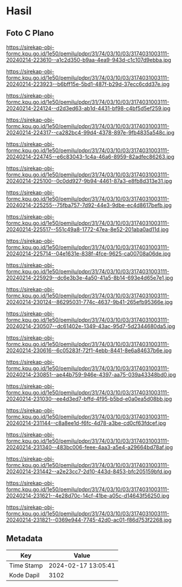 # Hasil

## Foto C Plano

https://sirekap-obj-formc.kpu.go.id/1e50/pemilu/pdpr/31/74/03/10/03/3174031003111-20240214-223610--a1c2d350-b9aa-4ea9-943d-c1c107d9ebba.jpg

https://sirekap-obj-formc.kpu.go.id/1e50/pemilu/pdpr/31/74/03/10/03/3174031003111-20240214-223923--b6bff15e-5bd1-487f-b29d-37ecc6cdd37e.jpg

https://sirekap-obj-formc.kpu.go.id/1e50/pemilu/pdpr/31/74/03/10/03/3174031003111-20240214-224124--d2d3ed63-ab1d-4431-bf98-c4bf5d5ef259.jpg

https://sirekap-obj-formc.kpu.go.id/1e50/pemilu/pdpr/31/74/03/10/03/3174031003111-20240214-224317--ca282bc4-99d4-4378-897e-9fb4835a548c.jpg

https://sirekap-obj-formc.kpu.go.id/1e50/pemilu/pdpr/31/74/03/10/03/3174031003111-20240214-224745--e6c83043-1c4a-46a6-8959-82adfec86263.jpg

https://sirekap-obj-formc.kpu.go.id/1e50/pemilu/pdpr/31/74/03/10/03/3174031003111-20240214-225100--0c0dd927-9b94-4461-87a3-e8fb8d313e31.jpg

https://sirekap-obj-formc.kpu.go.id/1e50/pemilu/pdpr/31/74/03/10/03/3174031003111-20240214-225255--75fba757-7d92-44e3-9dbe-ec4d8617befb.jpg

https://sirekap-obj-formc.kpu.go.id/1e50/pemilu/pdpr/31/74/03/10/03/3174031003111-20240214-225517--551c49a8-1772-47ea-8e52-201aba0ad11d.jpg

https://sirekap-obj-formc.kpu.go.id/1e50/pemilu/pdpr/31/74/03/10/03/3174031003111-20240214-225714--04e1631e-838f-4fce-9625-ca00708a06de.jpg

https://sirekap-obj-formc.kpu.go.id/1e50/pemilu/pdpr/31/74/03/10/03/3174031003111-20240214-225929--dc6e3b3e-4a50-41a5-8b14-693e4d65e7e1.jpg

https://sirekap-obj-formc.kpu.go.id/1e50/pemilu/pdpr/31/74/03/10/03/3174031003111-20240214-230124--86295031-774c-4637-9b41-265efb95366e.jpg

https://sirekap-obj-formc.kpu.go.id/1e50/pemilu/pdpr/31/74/03/10/03/3174031003111-20240214-230507--dc61402e-1349-43ac-95d7-5d2344680da5.jpg

https://sirekap-obj-formc.kpu.go.id/1e50/pemilu/pdpr/31/74/03/10/03/3174031003111-20240214-230616--6c05283f-72f1-4ebb-8441-8e6a84637b6e.jpg

https://sirekap-obj-formc.kpu.go.id/1e50/pemilu/pdpr/31/74/03/10/03/3174031003111-20240214-230851--ae44b759-946e-4397-aa75-039a43348bd0.jpg

https://sirekap-obj-formc.kpu.go.id/1e50/pemilu/pdpr/31/74/03/10/03/3174031003111-20240214-231030--ee4d3ed7-bffd-4f95-b5bd-e0a0ea5d08bb.jpg

https://sirekap-obj-formc.kpu.go.id/1e50/pemilu/pdpr/31/74/03/10/03/3174031003111-20240214-231144--c8a8ee1d-f6fc-4d78-a3be-cd0cf63fdcef.jpg

https://sirekap-obj-formc.kpu.go.id/1e50/pemilu/pdpr/31/74/03/10/03/3174031003111-20240214-231340--483bc006-feee-4aa3-a5e4-a29664bd78af.jpg

https://sirekap-obj-formc.kpu.go.id/1e50/pemilu/pdpr/31/74/03/10/03/3174031003111-20240214-231442--a2e23cc7-2d10-443d-8453-bfc205159bfd.jpg

https://sirekap-obj-formc.kpu.go.id/1e50/pemilu/pdpr/31/74/03/10/03/3174031003111-20240214-231621--4e28d70c-14cf-41be-a05c-d14643f56250.jpg

https://sirekap-obj-formc.kpu.go.id/1e50/pemilu/pdpr/31/74/03/10/03/3174031003111-20240214-231821--0369e944-7745-42d0-ac01-f86d753f2268.jpg


## Metadata

| Key        | Value               |
| ---------- | ------------------- |
| Time Stamp | 2024-02-17 13:05:41 |
| Kode Dapil | 3102                |



